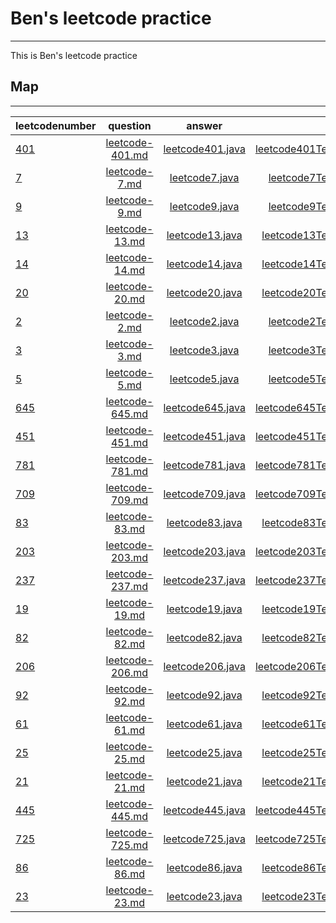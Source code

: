 # Ben's leetcode practice
*****
 This is Ben's leetcode practice

## Map
*****
leetcodenumber|question|answer|test
--------------|:------:|:----:|---:
[401](https://leetcode.com/problems/binary-watch/)|[leetcode-401.md](src/question/leetcode-401.md)|[leetcode401.java](src/main/java/leetcode401.java)|[leetcode401Test.java](src/test/java/leetcode401Test.java)
[7](https://leetcode.com/problems/reverse-integer/)|[leetcode-7.md](src/question/leetcode-7.md)|[leetcode7.java](src/main/java/leetcode7.java)|[leetcode7Test.java](src/test/java/leetcode7Test.java)
[9](https://leetcode.com/problems/palindrome-number/)|[leetcode-9.md](src/question/leetcode-9.md)|[leetcode9.java](src/main/java/leetcode9.java)|[leetcode9Test.java](src/test/java/leetcode9Test.java)
[13](https://leetcode.com/problems/roman-to-integer/)|[leetcode-13.md](src/question/leetcode-13.md)|[leetcode13.java](src/main/java/leetcode13.java)|[leetcode13Test.java](src/test/java/leetcode13Test.java)
[14](https://leetcode.com/problems/longest-common-prefix/)|[leetcode-14.md](src/question/leetcode-14.md)|[leetcode14.java](src/main/java/leetcode14.java)|[leetcode14Test.java](src/test/java/leetcode14Test.java)
[20](https://leetcode.com/problems/valid-parentheses/)|[leetcode-20.md](src/question/leetcode-20.md)|[leetcode20.java](src/main/java/leetcode20.java)|[leetcode20Test.java](src/test/java/leetcode20Test.java)
[2](https://leetcode.com/problems/add-two-numbers/)|[leetcode-2.md](src/question/leetcode-2.md)|[leetcode2.java](src/main/java/leetcode2.java)|[leetcode2Test.java](src/test/java/leetcode2Test.java)
[3](https://leetcode.com/problems/longest-substring-without-repeating-characters/)|[leetcode-3.md](src/question/leetcode-3.md)|[leetcode3.java](src/main/java/leetcode3.java)|[leetcode3Test.java](src/test/java/leetcode3Test.java)
[5](https://leetcode.com/problems/longest-palindromic-substring/)|[leetcode-5.md](src/question/leetcode-5.md)|[leetcode5.java](src/main/java/leetcode5.java)|[leetcode5Test.java](src/test/java/leetcode5Test.java)
[645](https://leetcode.com/problems/set-mismatch/)|[leetcode-645.md](src/question/leetcode-645.md)|[leetcode645.java](src/main/java/leetcode645.java)|[leetcode645Test.java](src/test/java/leetcode645Test.java)
[451](https://leetcode.com/problems/sort-characters-by-frequency/)|[leetcode-451.md](src/question/leetcode-451.md)|[leetcode451.java](src/main/java/leetcode451.java)|[leetcode451Test.java](src/test/java/leetcode451Test.java)
[781](https://leetcode.com/problems/rabbits-in-forest/)|[leetcode-781.md](src/question/leetcode-781.md)|[leetcode781.java](src/main/java/leetcode781.java)|[leetcode781Test.java](src/test/java/leetcode781Test.java)
[709](https://leetcode.com/problems/to-lower-case/)|[leetcode-709.md](src/question/leetcode-709.md)|[leetcode709.java](src/main/java/leetcode709.java)|[leetcode709Test.java](src/test/java/leetcode709Test.java)
[83](https://leetcode.com/problems/remove-duplicates-from-sorted-list/)|[leetcode-83.md](src/question/leetcode-83.md)|[leetcode83.java](src/main/java/leetcode83.java)|[leetcode83Test.java](src/test/java/leetcode83Test.java)
[203](https://leetcode.com/problems/remove-linked-list-elements/)|[leetcode-203.md](src/question/leetcode-203.md)|[leetcode203.java](src/main/java/leetcode203.java)|[leetcode203Test.java](src/test/java/leetcode203Test.java)
[237](https://leetcode.com/problems/delete-node-in-a-linked-list/)|[leetcode-237.md](src/question/leetcode-237.md)|[leetcode237.java](src/main/java/leetcode237.java)|[leetcode237Test.java](src/test/java/leetcode237Test.java)
[19](https://leetcode.com/problems/remove-nth-node-from-end-of-list/)|[leetcode-19.md](src/question/leetcode-19.md)|[leetcode19.java](src/main/java/leetcode19.java)|[leetcode19Test.java](src/test/java/leetcode19Test.java)
[82](https://leetcode.com/problems/remove-duplicates-from-sorted-list-ii/)|[leetcode-82.md](src/question/leetcode-82.md)|[leetcode82.java](src/main/java/leetcode82.java)|[leetcode82Test.java](src/test/java/leetcode82Test.java)
[206](https://leetcode.com/problems/reverse-linked-list/submissions/)|[leetcode-206.md](src/question/leetcode-206.md)|[leetcode206.java](src/main/java/leetcode206.java)|[leetcode206Test.java](src/test/java/leetcode206Test.java)
[92](https://leetcode.com/problems/reverse-linked-list-ii/)|[leetcode-92.md](src/question/leetcode-92.md)|[leetcode92.java](src/main/java/leetcode92.java)|[leetcode92Test.java](src/test/java/leetcode92Test.java)
[61](https://leetcode.com/problems/rotate-list/)|[leetcode-61.md](src/question/leetcode-61.md)|[leetcode61.java](src/main/java/leetcode61.java)|[leetcode61Test.java](src/test/java/leetcode61Test.java)
[25](https://leetcode.com/problems/reverse-nodes-in-k-group/)|[leetcode-25.md](src/question/leetcode-25.md)|[leetcode25.java](src/main/java/leetcode25.java)|[leetcode25Test.java](src/test/java/leetcode25Test.java)
[21](https://leetcode.com/problems/merge-two-sorted-lists/)|[leetcode-21.md](src/question/leetcode-21.md)|[leetcode21.java](src/main/java/leetcode21.java)|[leetcode21Test.java](src/test/java/leetcode21Test.java)
[445](https://leetcode.com/problems/add-two-numbers-ii/)|[leetcode-445.md](src/question/leetcode-445.md)|[leetcode445.java](src/main/java/leetcode445.java)|[leetcode445Test.java](src/test/java/leetcode445Test.java)
[725](https://leetcode.com/problems/split-linked-list-in-parts/)|[leetcode-725.md](src/question/leetcode-725.md)|[leetcode725.java](src/main/java/leetcode725.java)|[leetcode725Test.java](src/test/java/leetcode725Test.java)
[86](https://leetcode.com/problems/partition-list/)|[leetcode-86.md](src/question/leetcode-86.md)|[leetcode86.java](src/main/java/leetcode86.java)|[leetcode86Test.java](src/test/java/leetcode86Test.java)
[23](https://leetcode.com/problems/merge-k-sorted-lists/)|[leetcode-23.md](src/question/leetcode-23.md)|[leetcode23.java](src/main/java/leetcode23.java)|[leetcode23Test.java](src/test/java/leetcode23Test.java)
